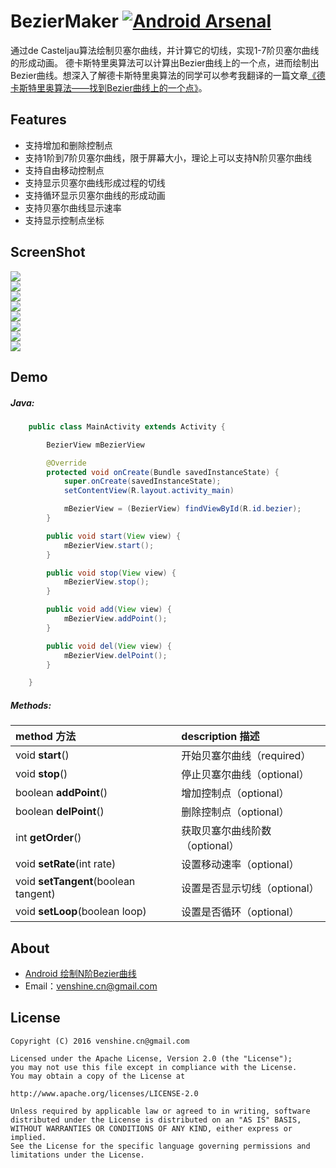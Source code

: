# BezierMaker  [![Android Arsenal](https://img.shields.io/badge/Android%20Arsenal-BezierMaker-green.svg?style=true)](https://android-arsenal.com/details/1/3852)
通过de Casteljau算法绘制贝塞尔曲线，并计算它的切线，实现1-7阶贝塞尔曲线的形成动画。
德卡斯特里奥算法可以计算出Bezier曲线上的一个点，进而绘制出Bezier曲线。想深入了解德卡斯特里奥算法的同学可以参考我翻译的一篇文章[《德卡斯特里奥算法——找到Bezier曲线上的一个点》](http://blog.csdn.net/venshine/article/details/51750906)。

Features
--
* 支持增加和删除控制点
* 支持1阶到7阶贝塞尔曲线，限于屏幕大小，理论上可以支持N阶贝塞尔曲线
* 支持自由移动控制点
* 支持显示贝塞尔曲线形成过程的切线
* 支持循环显示贝塞尔曲线的形成动画
* 支持贝塞尔曲线显示速率
* 支持显示控制点坐标

ScreenShot
--
![](https://github.com/venshine/BezierMaker/blob/master/screenshot/1.gif)
<br/>
![](https://github.com/venshine/BezierMaker/blob/master/screenshot/2.gif)
<br/>
![](https://github.com/venshine/BezierMaker/blob/master/screenshot/3.gif)
<br/>
![](https://github.com/venshine/BezierMaker/blob/master/screenshot/4.gif)
<br/>
![](https://github.com/venshine/BezierMaker/blob/master/screenshot/5.gif)
<br/>
![](https://github.com/venshine/BezierMaker/blob/master/screenshot/6.gif)
<br/>
![](https://github.com/venshine/BezierMaker/blob/master/screenshot/7.gif)
<br/>
![](https://github.com/venshine/BezierMaker/blob/master/screenshot/8.gif)
<br/>

Demo
--

##### Java:
```Java
    public class MainActivity extends Activity {

        BezierView mBezierView

        @Override
        protected void onCreate(Bundle savedInstanceState) {
            super.onCreate(savedInstanceState);
            setContentView(R.layout.activity_main)

            mBezierView = (BezierView) findViewById(R.id.bezier);
        }

        public void start(View view) {
            mBezierView.start();
        }

        public void stop(View view) {
            mBezierView.stop();
        }

        public void add(View view) {
            mBezierView.addPoint();
        }

        public void del(View view) {
            mBezierView.delPoint();
        }

    }
```

##### Methods:
| method 方法          | description 描述 |
|:---				 |:---|
| void **start**()  	     | 开始贝塞尔曲线（required） |
| void **stop**()	     | 停止贝塞尔曲线（optional） |
| boolean **addPoint**() 	     | 增加控制点（optional） |
| boolean **delPoint**() 	     | 删除控制点（optional） |
| int **getOrder**() 	     | 获取贝塞尔曲线阶数（optional） |
| void **setRate**(int rate) 	     | 设置移动速率（optional） |
| void **setTangent**(boolean tangent)  	     | 设置是否显示切线（optional） |
| void **setLoop**(boolean loop)  	     | 设置是否循环（optional） |


About
--
* [Android 绘制N阶Bezier曲线](http://blog.csdn.net/venshine/article/details/51758841)
* Email：venshine.cn@gmail.com

License
--
    Copyright (C) 2016 venshine.cn@gmail.com

    Licensed under the Apache License, Version 2.0 (the "License");
    you may not use this file except in compliance with the License.
    You may obtain a copy of the License at

    http://www.apache.org/licenses/LICENSE-2.0

    Unless required by applicable law or agreed to in writing, software
    distributed under the License is distributed on an "AS IS" BASIS,
    WITHOUT WARRANTIES OR CONDITIONS OF ANY KIND, either express or implied.
    See the License for the specific language governing permissions and
    limitations under the License.

